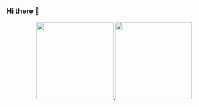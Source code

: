 ### Hi there 👋

<div align="center">
  <a href="https://github.com/luizflsantos">
  <img height="180em" src="https://github-readme-stats.vercel.app/api?username=luizflsantos&show_icons=true&theme=dracula&include_all_commits=true&count_private=true"/>
  <img height="180em" src="https://github-readme-stats.vercel.app/api/top-langs/?username=luizflsantos&layout=compact&langs_count=7&theme=dracula"/>
</div>
